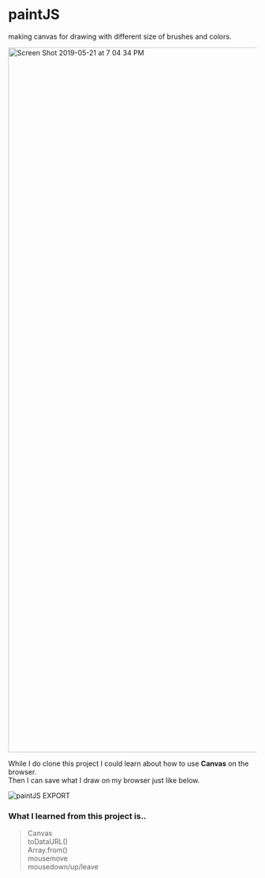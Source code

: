 # paintJS
making canvas for drawing with different size of brushes and colors.

<img width="1427" alt="Screen Shot 2019-05-21 at 7 04 34 PM" src="https://user-images.githubusercontent.com/43777600/58087456-8a5eff00-7bfb-11e9-89ed-fe0e08a585dd.png">
<br>

While I do clone this project I could learn about how to use <strong>Canvas</strong> on the browser. <br>
Then I can save what I draw on my browser just like below. <br>

![paintJS EXPORT](https://user-images.githubusercontent.com/43777600/58087591-cbefaa00-7bfb-11e9-8d96-9bd7e72d2ceb.png)

### What I learned from this project is..
> Canvas <br>
> toDataURL() <br>
> Array.from() <br>
> mousemove <br>
> mousedown/up/leave
